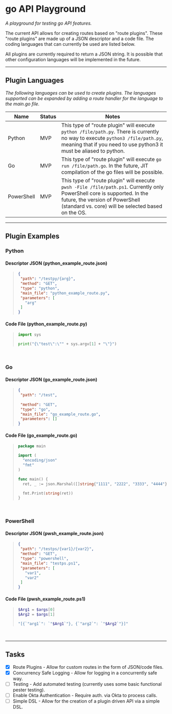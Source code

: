 # go API Playground

*A playground for testing go API features.*  

The current API allows for creating routes based on "route plugins". These "route plugins" are made up of a JSON descriptor and a code file. The coding languages that can currently be used are listed below.  

All plugins are currently required to return a JSON string. It is possible that other configuration languages will be implemented in the future.

----
## Plugin Languages
*The following languages can be used to create plugins. The languages supported can be expanded by adding a route handler for the language to the main.go file.*

| Name | Status | Notes |
| ---- | ------ | ----- |
| Python | MVP | This type of "route plugin" will execute `python /file/path.py`. There is currently no way to execute `python3 /file/path.py`, meaning that if you need to use python3 it must be aliased to python. |
| Go | MVP | This type of "route plugin" will execute `go run /file/path.go`. In the future, JIT compilation of the go files will be possible. |
| PowerShell | MVP | This type of "route plugin" will execute `pwsh -File /file/path.ps1`. Currently only PowerShell core is supported. In the future, the version of PowerShell (standard vs. core) will be selected based on the OS. |

----
## Plugin Examples

### Python

#### Descriptor JSON (python_example_route.json)

>```json
>{
>  "path": "/testpy/{arg}",
>  "method": "GET",
>  "type": "python",
>  "main_file": "python_example_route.py",
>  "parameters": [
>    "arg"
>  ]
>}
>```

#### Code File (python_example_route.py)

>```python
>import sys
>
>print("{\"test\":\"" + sys.argv[1] + "\"}")
>```

<br>

### Go

#### Descriptor JSON (go_example_route.json)

>```json
>{
>  "path": "/test",
>  
>  "method": "GET",
>  "type": "go",
>  "main_file": "go_example_route.go",
>  "parameters": []
>}
>```

#### Code File (go_example_route.go)

>```go
>package main
>
>import (
>	"encoding/json"
>	"fmt"
>)
>
>func main() {
>	ret, _ := json.Marshal([]string{"1111", "2222", "3333", "4444"})
>
>	fmt.Print(string(ret))
>}
>```

<br>

### PowerShell

#### Descriptor JSON (pwsh_example_route.json)

>```json
>{
>  "path": "/testps/{var1}/{var2}",
>  "method": "GET",
>  "type": "powershell",
>  "main_file": "testps.ps1",
>  "parameters": [
>    "var1",
>    "var2"
>  ]
>}
>```

#### Code File (pwsh_example_route.ps1)

>```powershell
>$Arg1 = $args[0]
>$Arg2 = $args[1]
>
>"[{`"arg1`": `"$Arg1`"}, {`"arg2`": `"$Arg2`"}]"
>```

<br>

----
## Tasks

- [X] Route Plugins - Allow for custom routes in the form of JSON/code files.
- [X] Concurrency Safe Logging - Allow for logging in a concurrently safe way.
- [ ] Testing - Add automated testing (currently uses some basic functional pester testing).
- [ ] Enable Okta Authentication - Require auth. via Okta to process calls.
- [ ] Simple DSL - Allow for the creation of a plugin driven API via a simple DSL.
